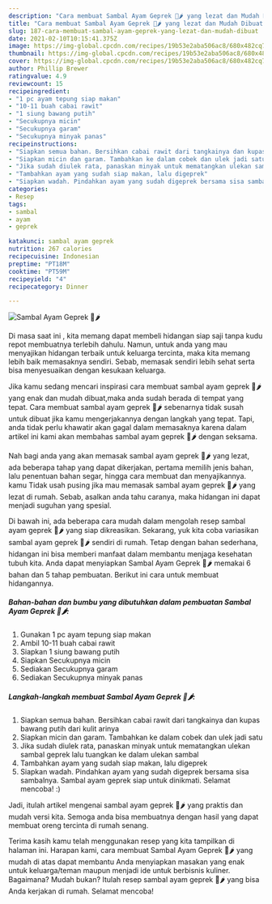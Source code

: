 ```yaml
---
description: "Cara membuat Sambal Ayam Geprek 🐔🌶️ yang lezat dan Mudah Dibuat"
title: "Cara membuat Sambal Ayam Geprek 🐔🌶️ yang lezat dan Mudah Dibuat"
slug: 187-cara-membuat-sambal-ayam-geprek-yang-lezat-dan-mudah-dibuat
date: 2021-02-10T10:15:41.375Z
image: https://img-global.cpcdn.com/recipes/19b53e2aba506ac8/680x482cq70/sambal-ayam-geprek-🐔🌶️-foto-resep-utama.jpg
thumbnail: https://img-global.cpcdn.com/recipes/19b53e2aba506ac8/680x482cq70/sambal-ayam-geprek-🐔🌶️-foto-resep-utama.jpg
cover: https://img-global.cpcdn.com/recipes/19b53e2aba506ac8/680x482cq70/sambal-ayam-geprek-🐔🌶️-foto-resep-utama.jpg
author: Phillip Brewer
ratingvalue: 4.9
reviewcount: 15
recipeingredient:
- "1 pc ayam tepung siap makan"
- "10-11 buah cabai rawit"
- "1 siung bawang putih"
- "Secukupnya micin"
- "Secukupnya garam"
- "Secukupnya minyak panas"
recipeinstructions:
- "Siapkan semua bahan. Bersihkan cabai rawit dari tangkainya dan kupas bawang putih dari kulit arinya"
- "Siapkan micin dan garam. Tambahkan ke dalam cobek dan ulek jadi satu"
- "Jika sudah diulek rata, panaskan minyak untuk mematangkan ulekan sambal geprek lalu tuangkan ke dalam ulekan sambal"
- "Tambahkan ayam yang sudah siap makan, lalu digeprek"
- "Siapkan wadah. Pindahkan ayam yang sudah digeprek bersama sisa sambalnya. Sambal ayam geprek siap untuk dinikmati. Selamat mencoba! :)"
categories:
- Resep
tags:
- sambal
- ayam
- geprek

katakunci: sambal ayam geprek 
nutrition: 267 calories
recipecuisine: Indonesian
preptime: "PT18M"
cooktime: "PT59M"
recipeyield: "4"
recipecategory: Dinner

---
```



![Sambal Ayam Geprek 🐔🌶️](https://img-global.cpcdn.com/recipes/19b53e2aba506ac8/680x482cq70/sambal-ayam-geprek-🐔🌶️-foto-resep-utama.jpg)

Di masa  saat ini , kita memang dapat membeli hidangan siap saji tanpa kudu repot membuatnya terlebih dahulu. Namun, untuk anda yang mau menyajikan hidangan terbaik untuk keluarga tercinta, maka kita memang lebih baik memasaknya sendiri. Sebab, memasak sendiri lebih sehat serta bisa menyesuaikan dengan kesukaan keluarga.

Jika kamu sedang mencari inspirasi cara membuat sambal ayam geprek 🐔🌶️ yang enak dan mudah dibuat,maka anda sudah berada di tempat yang tepat. Cara membuat sambal ayam geprek 🐔🌶️  sebenarnya tidak susah untuk dibuat jika kamu mengerjakannya dengan langkah yang tepat. Tapi, anda tidak perlu khawatir akan gagal dalam memasaknya 
karena dalam artikel ini kami akan membahas sambal ayam geprek 🐔🌶️ dengan seksama.  



Nah bagi anda yang akan memasak sambal ayam geprek 🐔🌶️ yang lezat, ada beberapa tahap yang dapat dikerjakan, pertama memilih jenis bahan, lalu penentuan bahan segar, hingga cara membuat dan menyajikannya. kamu Tidak usah pusing jika mau memasak sambal ayam geprek 🐔🌶️ yang lezat di rumah. Sebab, asalkan anda  tahu caranya, maka hidangan ini dapat menjadi suguhan yang spesial.

Di bawah ini, ada beberapa cara mudah dalam mengolah resep sambal ayam geprek 🐔🌶️ yang siap dikreasikan. Sekarang, yuk kita coba variasikan sambal ayam geprek 🐔🌶️ sendiri di rumah. Tetap dengan bahan sederhana, hidangan ini bisa memberi manfaat dalam membantu menjaga kesehatan tubuh kita. Anda dapat menyiapkan Sambal Ayam Geprek 🐔🌶️ memakai 6 bahan dan 5 tahap pembuatan. Berikut ini cara untuk membuat hidangannya.

<!--inarticleads1-->

##### Bahan-bahan dan bumbu yang dibutuhkan dalam pembuatan Sambal Ayam Geprek 🐔🌶️:

1. Gunakan 1 pc ayam tepung siap makan
1. Ambil 10-11 buah cabai rawit
1. Siapkan 1 siung bawang putih
1. Siapkan Secukupnya micin
1. Sediakan Secukupnya garam
1. Sediakan Secukupnya minyak panas




<!--inarticleads2-->

##### Langkah-langkah membuat Sambal Ayam Geprek 🐔🌶️:

1. Siapkan semua bahan. Bersihkan cabai rawit dari tangkainya dan kupas bawang putih dari kulit arinya
1. Siapkan micin dan garam. Tambahkan ke dalam cobek dan ulek jadi satu
1. Jika sudah diulek rata, panaskan minyak untuk mematangkan ulekan sambal geprek lalu tuangkan ke dalam ulekan sambal
1. Tambahkan ayam yang sudah siap makan, lalu digeprek
1. Siapkan wadah. Pindahkan ayam yang sudah digeprek bersama sisa sambalnya. Sambal ayam geprek siap untuk dinikmati. Selamat mencoba! :)




Jadi, itulah artikel mengenai  sambal ayam geprek 🐔🌶️  yang praktis dan mudah versi kita. Semoga anda bisa membuatnya dengan hasil yang dapat membuat oreng tercinta di rumah senang. 

Terima kasih kamu telah menggunakan resep yang kita tampilkan di halaman ini. Harapan kami, cara membuat  Sambal Ayam Geprek 🐔🌶️ yang mudah di atas dapat membantu Anda menyiapkan masakan yang enak untuk keluarga/teman maupun menjadi ide untuk berbisnis kuliner. Bagaimana? Mudah bukan? Itulah resep sambal ayam geprek 🐔🌶️ yang bisa Anda kerjakan di rumah. Selamat mencoba!

